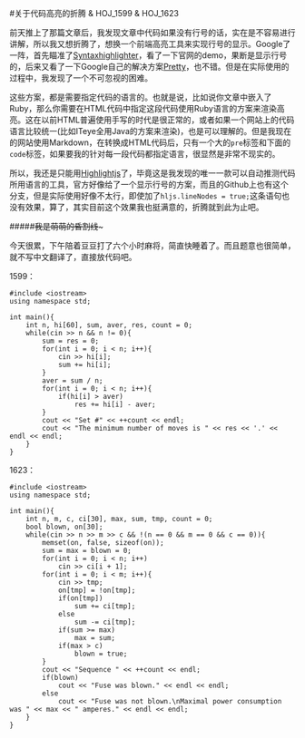 #关于代码高亮的折腾 & HOJ_1599 & HOJ_1623  

前天推上了那篇文章后，我发现文章中代码如果没有行号的话，实在是不容易进行讲解，所以我又想折腾了，想换一个前端高亮工具来实现行号的显示。Google了一阵，首先瞄准了[Syntaxhighlighter](http://alexgorbatchev.com/SyntaxHighlighter/)，看了一下官网的demo，果断是显示行号的，后来又看了一下Google自己的解决方案[Pretty](http://code.google.com/p/google-code-prettify/)，也不错。但是在实际使用的过程中，我发现了一个不可忽视的困难。  

这些方案，都是需要指定代码的语言的。也就是说，比如说你文章中嵌入了Ruby，那么你需要在HTML代码中指定这段代码使用Ruby语言的方案来渲染高亮。这在以前HTML普遍使用手写的时代是很正常的，或者如果一个网站上的代码语言比较统一(比如ITeye全用Java的方案来渲染)，也是可以理解的。但是我现在的网站使用Markdown，在转换成HTML代码后，只有一个大的```pre```标签和下面的```code```标签，如果要我的针对每一段代码都指定语言，很显然是非常不现实的。  

所以，我还是只能用[Highlightjs](http://highlightjs.org/)了，毕竟这是我发现的唯一一款可以自动推测代码所用语言的工具，官方好像给了一个显示行号的方案，而且的Github上也有这个分支，但是实际使用好像不太行，即使加了```hljs.lineNodes = true;```这条语句也没有效果，算了，其实目前这个效果我也挺满意的，折腾就到此为止吧。  

#####~~~~~~~~~~~~我是萌萌的昏割线~~~~~~~~~~~~~  

今天很累，下午陪着豆豆打了六个小时麻将，简直快睡着了。而且题意也很简单，就不写中文翻译了，直接放代码吧。  

1599：  

    #include <iostream>
    using namespace std;
    
    int main(){
        int n, hi[60], sum, aver, res, count = 0;
        while(cin >> n && n != 0){
            sum = res = 0;
            for(int i = 0; i < n; i++){
                cin >> hi[i];
                sum += hi[i];
            }
            aver = sum / n;
            for(int i = 0; i < n; i++){
                if(hi[i] > aver)
                    res += hi[i] - aver;
            }
            cout << "Set #" << ++count << endl;
            cout << "The minimum number of moves is " << res << '.' << endl << endl;
        }
    }
    
1623：  

    #include <iostream>
    using namespace std;
    
    int main(){
        int n, m, c, ci[30], max, sum, tmp, count = 0;
        bool blown, on[30];
        while(cin >> n >> m >> c && !(n == 0 && m == 0 && c == 0)){
            memset(on, false, sizeof(on));
            sum = max = blown = 0;
            for(int i = 0; i < n; i++)
                cin >> ci[i + 1];
            for(int i = 0; i < m; i++){
                cin >> tmp;
                on[tmp] = !on[tmp];
                if(on[tmp])
                    sum += ci[tmp];
                else
                    sum -= ci[tmp];
                if(sum >= max)
                    max = sum;
                if(max > c)
                    blown = true;
            }
            cout << "Sequence " << ++count << endl;
            if(blown)
                cout << "Fuse was blown." << endl << endl;
            else
                cout << "Fuse was not blown.\nMaximal power consumption was " << max << " amperes." << endl << endl;
        }
    }
